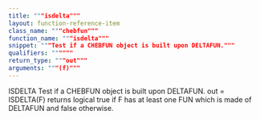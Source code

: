 ```yaml
---
title: """isdelta"""
layout: function-reference-item
class_name: """chebfun"""
function_name: """isdelta"""
snippet: """Test if a CHEBFUN object is built upon DELTAFUN."""
qualifiers: """"""
return_type: """out"""
arguments: """(f)"""
---
```


 ISDELTA   Test if a CHEBFUN object is built upon DELTAFUN.
    out = ISDELTA(F) returns logical true if F has at least one FUN which is 
    made of DELTAFUN and false otherwise.
